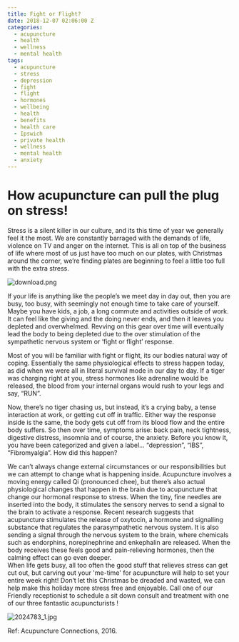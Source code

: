 ```yaml
---
title: Fight or Flight?
date: 2018-12-07 02:06:00 Z
categories:
  - acupuncture
  - health
  - wellness
  - mental health
tags:
  - acupuncture
  - stress
  - depression
  - fight
  - flight
  - hormones
  - wellbeing
  - health
  - benefits
  - health care
  - Ipswich
  - private health
  - wellness
  - mental health
  - anxiety
---
```


# How acupuncture can pull the plug on stress!

Stress is a silent killer in our culture, and its this time of year we generally feel it the most. We are constantly barraged with the demands of life, violence on TV and anger on the internet. This is all on top of the business of life where most of us just have too much on our plates, with Christmas around the corner, we’re finding plates are beginning to feel a little too full with the extra stress.

![download.png](/uploads/download.png)

If your life is anything like the people’s we meet day in day out, then you are busy, too busy, with seemingly not enough time to take care of yourself. Maybe you have kids, a job, a long commute and activities outside of work. It can feel like the giving and the doing never ends, and then it leaves you depleted and overwhelmed. Revving on this gear over time will eventually lead the body to being depleted due to the over stimulation of the sympathetic nervous system or ‘fight or flight’ response.

Most of you will be familiar with fight or flight, its our bodies natural way of coping. Essentially the same physiological effects to stress happen today, as did when we were all in literal survival mode in our day to day. If a tiger was charging right at you, stress hormones like adrenaline would be released, the blood from your internal organs would rush to your legs and say, “RUN”.

Now, there’s no tiger chasing us, but instead, it’s a crying baby, a tense interaction at work, or getting cut off in traffic. Either way the response inside is the same, the body gets cut off from its blood flow and the entire body suffers. So then over time, symptoms arise: back pain, neck tightness, digestive distress, insomnia and of course, the anxiety. Before you know it, you have been categorized and given a label… “depression”, “IBS”, “Fibromyalgia”. How did this happen?

We can’t always change external circumstances or our responsibilities but we can attempt to change what is happening inside. Acupuncture involves a moving energy called Qi (pronounced chee), but there’s also actual physiological changes that happen in the brain due to acupuncture that change our hormonal response to stress. When the tiny, fine needles are inserted into the body, it stimulates the sensory nerves to send a signal to the brain to activate a response. Recent research suggests that acupuncture stimulates the release of oxytocin, a hormone and signalling substance that regulates the parasympathetic nervous system. It is also sending a signal through the nervous system to the brain, where chemicals such as endorphins, norepinephrine and enkephalin are released. When the body receives these feels good and pain-relieving hormones, then the calming effect can go even deeper. \
 When life gets busy, all too often the good stuff that relieves stress can get cut out, but carving out your 'me-time' for acupuncture will help to set your entire week right! Don’t let this Christmas be dreaded and wasted, we can help make this holiday more stress free and enjoyable. Call one of our Friendly receptionist to schedule a sit down consult and treatment with one of our three fantastic acupuncturists !

![2024783_1.jpg](/uploads/2024783_1.jpg)

Ref: Acupuncture Connections, 2016.
